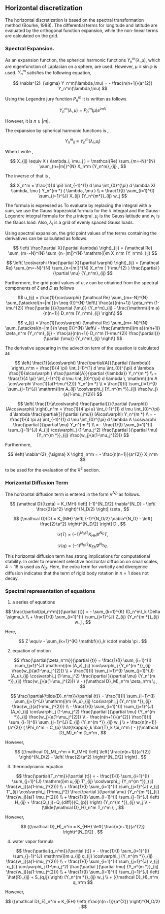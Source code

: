 ## Horizontal discretization

The horizontal discretization is based on the spectral transformation method (Bourke, 1988). The differential terms for longitude and latitude are evaluated by the orthogonal function expansion, while the non-linear terms are calculated on the grid.

### Spectral Expansion.

As an expansion function, the spherical harmonic functions $Y_n^m(\lambda,\mu)$, which are eigenfunction of Laplacian on a sphere, are used. However, $\mu \equiv \sin\varphi$ is used. $Y_n^m$ satisfies the following equation,

$$
\nabla^{2}_{\sigma} Y_n^m(\lambda,\mu)
= - \frac{n(n+1)}{a^{2}} Y_n^m(\lambda,\mu)
$$


Using the Legendre jury function $P_n^m$ it is written as follows.

$$
Y_n^m(\lambda,\mu) = P_n^m (\mu) e^{\mathrm{i}m \lambda}
$$


However, it is $n \geq | m |$.

The expansion by spherical harmonic functions is ,

$$
   {Y_n^m}_{ij} \equiv Y_n^m ( \lambda_i, \mu_j )
$$


When I write ,

$$
  X_{ij} \equiv X ( \lambda_i, \mu_j )
   =  \mathcal{Re} \sum_{m=-N}^{N} \sum_{n=|m|}^{N}
        X_n^m {Y_n^m}_{ij} ,
$$


The inverse of that is ,

$$
  X_n^m
         =  \frac{1}{4 \pi}
             \int_{-1}^{1} d \mu \int_{0}^{\pi} d \lambda
               X( \lambda, \mu ) Y_n^{m *} ( \lambda, \mu ) \\
         =  \frac{1}{I} \sum_{i=1}^{I} \sum_{j=1}^{J}  
               X_{ij} {Y_n^{m*}}_{ij} w_j
$$



The formula is expressed as To evaluate by replacing the integral with a sum, we use the Gauss trapezoidal formula for the $\lambda$ integral and the Gauss-Legendre integral formula for the $\mu$ integral. $\mu_j$ is the Gauss latitude and $w_j$ is the Gauss load. Also, $\lambda_i$ is a grid of evenly spaced Gauss loads.

Using spectral expansion, the grid point values of the terms containing the derivatives can be calculated as follows.

$$
        \left(  \frac{\partial X}{\partial \lambda} \right)_{ij}
     =  
        {\mathcal Re} \sum_{m=-N}^{N} \sum_{n=|m|}^{N}
       \mathrm{i}m X_n^m {Y_n^m}_{ij}
$$


$$
   \left( \cos\varphi \frac{\partial X}{\partial \varphi} \right)_{ij}
     =  {\mathcal Re} \sum_{m=-N}^{N} \sum_{n=|m|}^{N}
       X_n^m
       ( 1-\mu^{2} ) \frac{\partial }{\partial \mu} {Y_n^m}_{ij}
$$


Furthermore, the grid point values of $u,v$ can be obtained from the spectral components of $\zeta$ and $D$ as follows

$$
  u_{ij}
  = \frac{1}{\cos\varphi}
     {\mathcal Re} \sum_{m=-N}^{N}
                       \sum_{\stackrel{n=|m|}{n \neq 0}}^{N}
    \left\{
             \frac{a}{n(n+1)} \zeta_n^m
            (1-\mu^{2}) \frac{\partial{}}{\partial {\mu}} {Y_n^m}_{ij}
          -  \frac{\mathrm{i}m a}{n(n+1)} D_n^m {Y_n^m}_{ij}
    \right\}
$$


$$
  v_{ij}
  = \frac{1}{\cos\varphi}
   {\mathcal Re} \sum_{m=-N}^{N}
                     \sum_{\stackrel{n=|m|}{n \neq 0}}^{N}
    \left\{
          -  \frac{\mathrm{i}m a}{n(n+1)} \zeta_n^m {Y_n^m}_{ij}
          -  \frac{a}{n(n+1)} D_n^m
            (1-\mu^{2}) \frac{\partial{}}{\partial {\mu}} {Y_n^m}_{ij}
    \right\}
$$


The derivative appearing in the advection term of the equation is calculated as

$$
  \left( \frac{1}{a\cos\varphi} \frac{\partial{A}}{\partial {\lambda}} \right)_n^m
   =  \frac{1}{4 \pi}
        \int_{-1}^{1} d \mu \int_{0}^{\pi} d \lambda
          \frac{1}{a\cos\varphi} \frac{\partial{A}}{\partial {\lambda}} Y_n^{m *} \\
   =  \frac{1}{4 \pi}
        \int_{-1}^{1} d \mu \int_{0}^{\pi} d \lambda \,
          \mathrm{i}m A \cos\varphi \frac{1}{a(1-\mu^{2})} Y_n^{m *} \\
   =  \frac{1}{I} \sum_{i=1}^{I} \sum_{j=1}^{J}  
          \mathrm{i}m A_{ij} \cos\varphi_j
          {Y_n^{m *}}_{ij} \frac{w_j}{a(1-\mu_j^{2})}
$$




$$
  \left( \frac{1}{a\cos\varphi}
         \frac{\partial{}}{\partial {\varphi}} (A\cos\varphi) \right)_n^m
    =  \frac{1}{4 \pi a}
         \int_{-1}^{1} d \mu \int_{0}^{\pi} d \lambda
           \frac{\partial{}}{\partial {\mu}} (A\cos\varphi) Y_n^{m *}  \\
    =  - \frac{1}{4 \pi a}
         \int_{-1}^{1} d \mu \int_{0}^{\pi} d \lambda
           A \cos\varphi \frac{\partial }{\partial \mu} Y_n^{m *}
            \\
   =  - \frac{1}{I} \sum_{i=1}^{I} \sum_{j=1}^{J}  
          A_{ij}  \cos\varphi_j
          (1-\mu_j^2)  \frac{\partial }{\partial \mu}
          {Y_n^{m *}}_{ij} \frac{w_j}{a(1-\mu_j^{2})}
$$




Furthermore,

$$
     \left( \nabla^{2}_{\sigma} X \right)_n^m
       =  - \frac{n(n+1)}{a^{2}} X_n^m
$$


to be used for the evaluation of the $\nabla^2$ section.

### Horizontal Diffusion Term

The horizontal diffusion term is entered in the form $\nabla^{N_D}$ as follows.

$$
  {\mathcal D}(\zeta) = K_{MH}
                      \left[ (-1)^{N_D/2} \nabla^{N_D}
                              - \left( \frac{2}{a^2} \right)^{N_D/2}
                      \right]
                    \zeta ,
$$


$$
     {\mathcal D}(D) = K_{MH}
                      \left[ (-1)^{N_D/2} \nabla^{N_D}
                              - \left( \frac{2}{a^2} \right)^{N_D/2}
                      \right]
                    D ,
$$


$$
    {\mathcal D}(T) = (-1)^{N_D/2} K_{HH} \nabla^{N_D} T ,
$$


$$
    {\mathcal D}(q) = (-1)^{N_D/2} K_{EH} \nabla^{N_D} q .
$$


This horizontal diffusion term has strong implications for computational stability. In order to represent selective horizontal diffusion on small scales, 4 $\sim$ 16 is used as $N_D$. Here, the extra term for vorticity and divergence diffusion indicates that the term of rigid body rotation in $n=1$ does not decay.

### Spectral representation of equations

1. a series of equations

$$
  \frac{\partial{\pi_m^m}}{\partial {t}}
  =  - \sum_{k=1}^{K} (D_n^m)_k \Delta  \sigma_k  \\
     + \frac{1}{I} \sum_{i=1}^{I} \sum_{j=1}^{J}  
               Z_{ij} {Y_n^{m *}}_{ij} w_j  ,
$$



 Here,

$$
Z \equiv - \sum_{k=1}^{K} \mathbf{v}_k \cdot \nabla \pi .
$$


2. equation of motion

$$
  \frac{\partial{\zeta_n^m}}{\partial {t}}
    =  \frac{1}{I} \sum_{i=1}^{I} \sum_{j=1}^{J}  
          \mathrm{i}m (A_v)_{ij} \cos\varphi_j
          {Y_n^{m *}}_{ij}
         \frac{w_j}{a(1-\mu_j^{2})}
         \\
    +    \frac{1}{I} \sum_{i=1}^{I} \sum_{j=1}^{J}  
          (A_u)_{ij} \cos\varphi_j
          (1-\mu_j^2)
          \frac{\partial }{\partial \mu} {Y_n^{m *}}_{ij}
          \frac{w_j}{a(1-\mu_j^{2})}
          \\
    -   ({\mathcal D}_M)_n^m \zeta_n^m  \; ,
$$




$$
  \frac{\partial{\tilde{D}_n^m}}{\partial {t}}
   =  \frac{1}{I} \sum_{i=1}^{I} \sum_{j=1}^{J}  
          \mathrm{i}m (A_u)_{ij} \cos\varphi_j
          {Y_n^{m *}}_{ij}
         \frac{w_j}{a(1-\mu_j^{2})}
          \\
    -    \frac{1}{I} \sum_{i=1}^{I} \sum_{j=1}^{J}  
          (A_v)_{ij} \cos\varphi_j
          (1-\mu_j^2)
          \frac{\partial }{\partial \mu} {Y_n^{m *}}_{ij}
          \frac{w_j}{a(1-\mu_j^{2})}
          \\
    -   \frac{n(n+1)}{a^{2}}
         \frac{1}{I} \sum_{i=1}^{I} \sum_{j=1}^{J}  
          E_{ij} {Y_n^{m *}}_{ij} w_j
          \\
    +   \frac{n(n+1)}{a^{2}}
          ( \Phi_n^m + C_{p} \hat{\kappa}_k \bar{T}_k \pi_n^m )
          -  ({\mathcal D}_M)_n^m D_n^m  ,
$$





 However,

$$
({\mathcal D}_M)_n^m = K_{MH} \left[
                            \left( \frac{n(n+1)}{a^{2}} \right)^{N_D/2}
                            - \left( \frac{2}{a^2} \right)^{N_D/2}
                            \right]  .
$$


3. thermodynamic equation

$$
  \frac{\partial{T_n^m}}{\partial {t}}
   =  - \frac{1}{I} \sum_{i=1}^{I} \sum_{j=1}^{J}  
          \mathrm{i}m u_{ij} T'_{ij} \cos\varphi_j
          {Y_n^{m *}}_{ij}
         \frac{w_j}{a(1-\mu_j^{2})}
          \\
     + \frac{1}{I} \sum_{i=1}^{I} \sum_{j=1}^{J}  
          v_{ij} T'_{ij} \cos\varphi_j
          (1-\mu_j^2)
          \frac{\partial }{\partial \mu} {Y_n^{m *}}_{ij}
          \frac{w_j}{a(1-\mu_j^{2})}
          \\
     + \frac{1}{I} \sum_{i=1}^{I} \sum_{j=1}^{J}  
          \left( H_{ij} + \frac{Q_{ij}+Q_{diff}}{C_{p}} \right)
          {Y_n^{m *}}_{ij} w_j
          \\
     - (\tilde{\mathcal D}_H)_n^m T_n^m \; ,
$$





 However,

$$
({\mathcal D}_H)_n^m
   =  K_{HH} \left( \frac{n(n+1)}{a^{2}} \right)^{N_D/2} .
$$


4. water vapor formula

$$
  \frac{\partial{q_n^m}}{\partial {t}}
   =  - \frac{1}{I} \sum_{i=1}^{I} \sum_{j=1}^{J}  
          \mathrm{i}m u_{ij} q_{ij} \cos\varphi_j
          {Y_n^{m *}}_{ij} \frac{w_j}{a(1-\mu_j^{2})}
          \\
     + \frac{1}{I} \sum_{i=1}^{I} \sum_{j=1}^{J}  
          v_{ij} q_{ij} \cos\varphi_j
          (1-\mu_j^2)
          \frac{\partial }{\partial \mu} {Y_n^{m *}}_{ij}
          \frac{w_j}{a(1-\mu_j^{2})}
          \\
     + \frac{1}{I} \sum_{i=1}^{I} \sum_{j=1}^{J}  
          \left( \hat{R}_{ij} + S_{q,ij} \right)
          {Y_n^{m *}}_{ij} w_j
          \\
     + ({\mathcal D}_H)_n^m q_n^m
$$





 However,

$$
({\mathcal D}_E)_n^m
   =  K_{EH} \left( \frac{n(n+1)}{a^{2}} \right)^{N_D/2} .
$$
